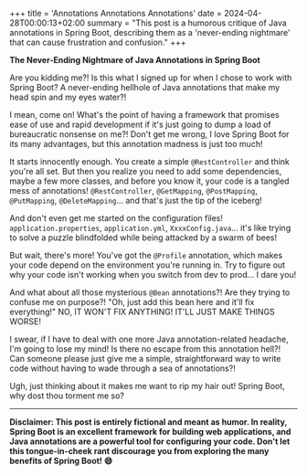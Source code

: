 +++
title = 'Annotations Annotations Annotations'
date = 2024-04-28T00:00:13+02:00
summary = "This post is a humorous critique of Java annotations in Spring Boot, describing them as a 'never-ending nightmare' that can cause frustration and confusion."
+++

**The Never-Ending Nightmare of Java Annotations in Spring Boot**

Are you kidding me?! Is this what I signed up for when I chose to work with Spring Boot? A never-ending hellhole of Java annotations that make my head spin and my eyes water?!

I mean, come on! What's the point of having a framework that promises ease of use and rapid development if it's just going to dump a load of bureaucratic nonsense on me?! Don't get me wrong, I love Spring Boot for its many advantages, but this annotation madness is just too much!

It starts innocently enough. You create a simple `@RestController` and think you're all set. But then you realize you need to add some dependencies, maybe a few more classes, and before you know it, your code is a tangled mess of annotations! `@RestController`, `@GetMapping`, `@PostMapping`, `@PutMapping`, `@DeleteMapping`... and that's just the tip of the iceberg!

And don't even get me started on the configuration files! `application.properties`, `application.yml`, `XxxxConfig.java`... it's like trying to solve a puzzle blindfolded while being attacked by a swarm of bees!

But wait, there's more! You've got the `@Profile` annotation, which makes your code depend on the environment you're running in. Try to figure out why your code isn't working when you switch from dev to prod... I dare you!

And what about all those mysterious `@Bean` annotations?! Are they trying to confuse me on purpose?! "Oh, just add this bean here and it'll fix everything!" NO, IT WON'T FIX ANYTHING! IT'LL JUST MAKE THINGS WORSE!

I swear, if I have to deal with one more Java annotation-related headache, I'm going to lose my mind! Is there no escape from this annotation hell?! Can someone please just give me a simple, straightforward way to write code without having to wade through a sea of annotations?!

Ugh, just thinking about it makes me want to rip my hair out! Spring Boot, why dost thou torment me so?

---

**Disclaimer: This post is entirely fictional and meant as humor. In reality, Spring Boot is an excellent framework for building web applications, and Java annotations are a powerful tool for configuring your code. Don't let this tongue-in-cheek rant discourage you from exploring the many benefits of Spring Boot! :smile:**
